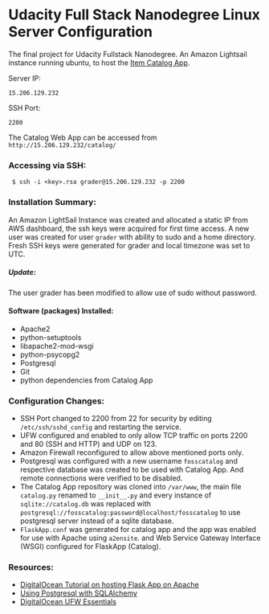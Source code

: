 # Udacity Full Stack Nanodegree Linux Server Configuration

The final project for Udacity Fullstack Nanodegree. An Amazon Lightsail instance running ubuntu, to host the [Item Catalog App](https://github.com/vRezn0v/foss-catalog).

Server IP:
```
15.206.129.232
```
SSH Port:
```
2200
```
The Catalog Web App can be accessed from ```http://15.206.129.232/catalog/```

### Accessing via SSH:
``` $ ssh -i <key>.rsa grader@15.206.129.232 -p 2200```

### Installation Summary:
An Amazon LightSail Instance was created and allocated a static IP from AWS dashboard, the ssh keys were acquired for first time access. A new user was created for user ```grader``` with ability to sudo and a home directory. Fresh SSH keys were generated for grader and local timezone was set to UTC.
##### Update:
The user grader has been modified to allow use of sudo without password.
#### Software (packages) Installed:
- Apache2
- python-setuptools
- libapache2-mod-wsgi
- python-psycopg2
- Postgresql
- Git
- python dependencies from Catalog App
### Configuration Changes:
- SSH Port changed to 2200 from 22 for security by editing ```/etc/ssh/sshd_config``` and restarting the service.
- UFW configured and enabled to only allow TCP traffic on ports 2200 and 80 (SSH and HTTP) and UDP on 123.
- Amazon Firewall reconfigured to allow above mentioned ports only.
- Postgresql was configured with a new username ```fosscatalog``` and respective database was created to be used with Catalog App. And remote connections were verified to be disabled.
- The Catalog App repository was cloned into ```/var/www```, the main file ```catalog.py``` renamed to ```__init__.py``` and every instance of ```sqlite://catalog.db``` was replaced with ```postgresql://fosscatalog:password@localhost/fosscatalog``` to use postgresql server instead of a sqlite database.
- ```FlaskApp.conf``` was generated for catalog app and the app was enabled for use with Apache using ```a2ensite```. and Web Service Gateway Interface (WSGI) configured  for FlaskApp (Catalog).
### Resources:
- [DigitalOcean Tutorial on hosting Flask App on Apache](https://www.digitalocean.com/community/tutorials/how-to-deploy-a-flask-application-on-an-ubuntu-vps)
- [Using Postgresql with SQLAlchemy](https://www.compose.com/articles/using-postgresql-through-sqlalchemy/)
- [DigitalOcean UFW Essentials](https://www.digitalocean.com/community/tutorials/ufw-essentials-common-firewall-rules-and-commands)
